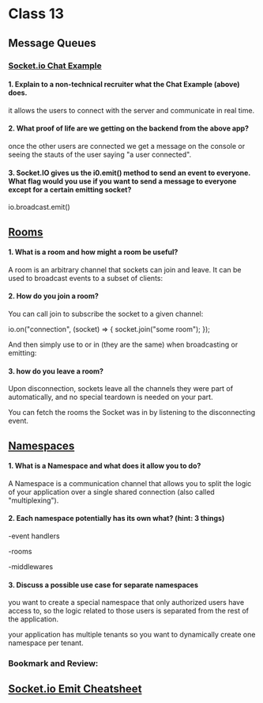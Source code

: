 # Class 13


## Message Queues

### [Socket.io Chat Example](https://socket.io/get-started/chat/)



#### 1. Explain to a non-technical recruiter what the Chat Example (above) does.

it allows the users to connect with the server and communicate in real time.


#### 2. What proof of life are we getting on the backend from the above app?

once the other users are connected we get a message on the console or seeing the stauts of the user saying "a user connected".



#### 3. Socket.IO gives us the i0.emit() method to send an event to everyone. What flag would you use if you want to send a message to everyone except for a certain emitting socket?

io.broadcast.emit()


## [Rooms](https://socket.io/docs/v4/rooms)



#### 1. What is a room and how might a room be useful?

A room is an arbitrary channel that sockets can join and leave. It can be used to broadcast events to a subset of clients:

#### 2. How do you join a room?

You can call join to subscribe the socket to a given channel:

io.on("connection", (socket) => { socket.join("some room"); });

And then simply use to or in (they are the same) when broadcasting or emitting:


#### 3. how do you leave a room?

Upon disconnection, sockets leave all the channels they were part of automatically, and no special teardown is needed on your part.

You can fetch the rooms the Socket was in by listening to the disconnecting event.



## [Namespaces](https://socket.io/docs/v4/namespaces/)



#### 1. What is a Namespace and what does it allow you to do?

A Namespace is a communication channel that allows you to split the logic of your application over a single shared connection (also called "multiplexing").

#### 2. Each namespace potentially has its own what? (hint: 3 things)

-event handlers

-rooms

-middlewares


#### 3. Discuss a possible use case for separate namespaces

you want to create a special namespace that only authorized users have access to, so the logic related to those users is separated from the rest of the application.

your application has multiple tenants so you want to dynamically create one namespace per tenant.





### Bookmark and Review:

## [Socket.io Emit Cheatsheet](https://socket.io/docs/v4/emit-cheatsheet/)

